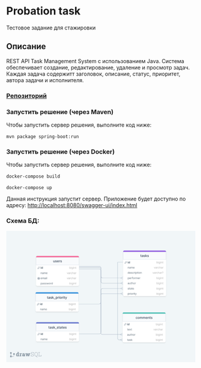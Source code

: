 # Probation task
Тестовое задание для стажировки
## Описание
REST API Task Management System с использованием Java. 
Система обеспечивает создание, редактирование, удаление и просмотр задач. 
Каждая задача содержитт заголовок, описание, статус, приоритет, автора задачи и исполнителя. 


### [Репозиторий](https://github.com/GrayRoof/tms-emobile)

### Запустить решение (через Maven)
Чтобы запустить сервер решения, выполните код ниже:

```
mvn package spring-boot:run
```

### Запустить решение (через Docker)
Чтобы запустить сервер решения, выполните код ниже:

```
docker-compose build
```
```
docker-compose up
```

Данная инструкция запустит сервер. 
Приложение будет доступно по адресу: [http://localhost:8080/swagger-ui/index.html](http://localhost:8080/swagger-ui/index.html)

### Схема БД: 
![ER диаграмма TMS](tms-main-service/src/main/resources/img/tms-emobile-diagram.png)

